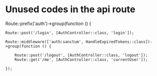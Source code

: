 # Unused codes in the api route



Route::prefix('auth')->group(function () {

    Route::post('/login', [AuthController::class, 'login']);

    Route::middleware(['auth:sanctum', HandleExpiredTokens::class])->group(function () {

        Route::post('/logout', [AuthController::class, 'logout']);
        Route::get('/me', [AuthController::class, 'currentUser']);

    });
